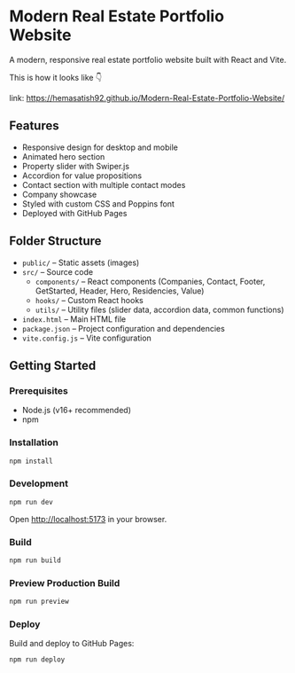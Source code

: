 # Modern Real Estate Portfolio Website

A modern, responsive real estate portfolio website built with React and Vite.

This is how it looks like 👇

link: https://hemasatish92.github.io/Modern-Real-Estate-Portfolio-Website/


## Features

- Responsive design for desktop and mobile
- Animated hero section
- Property slider with Swiper.js
- Accordion for value propositions
- Contact section with multiple contact modes
- Company showcase
- Styled with custom CSS and Poppins font
- Deployed with GitHub Pages

## Folder Structure

- `public/` – Static assets (images)
- `src/` – Source code
  - `components/` – React components (Companies, Contact, Footer, GetStarted, Header, Hero, Residencies, Value)
  - `hooks/` – Custom React hooks
  - `utils/` – Utility files (slider data, accordion data, common functions)
- `index.html` – Main HTML file
- `package.json` – Project configuration and dependencies
- `vite.config.js` – Vite configuration

## Getting Started

### Prerequisites

- Node.js (v16+ recommended)
- npm

### Installation

```sh
npm install
```

### Development

```sh
npm run dev
```

Open [http://localhost:5173](http://localhost:5173) in your browser.

### Build

```sh
npm run build
```

### Preview Production Build

```sh
npm run preview
```

### Deploy

Build and deploy to GitHub Pages:

```sh
npm run deploy
```

